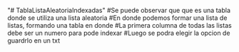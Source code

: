"# TablaListaAleatoriaIndexadas" 
#Se puede observar que que es una tabla donde se utiliza una lista aleatoria
#En donde podemos formar una lista de listas, formando una tabla en donde 
#La primera columna de todas las listas debe ser un numero para pode indexar
#Luego se podra elegir la opcion de guardrlo en un txt